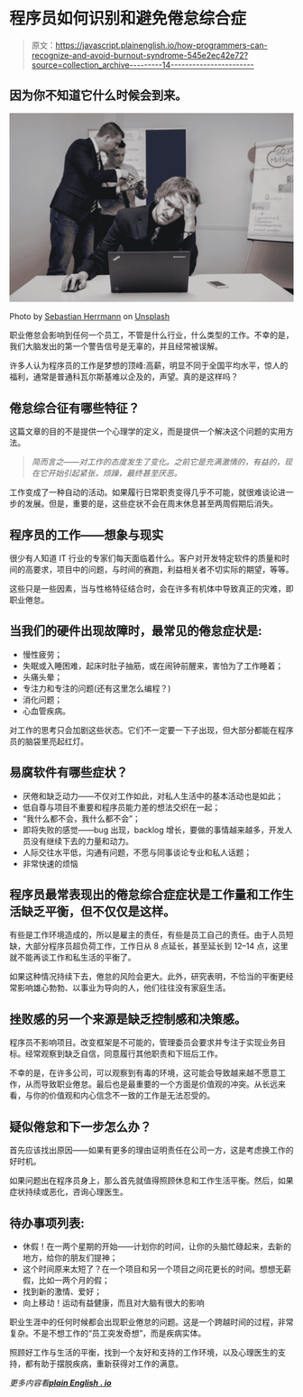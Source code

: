 # 程序员如何识别和避免倦怠综合症

> 原文：<https://javascript.plainenglish.io/how-programmers-can-recognize-and-avoid-burnout-syndrome-545e2ec42e72?source=collection_archive---------14----------------------->

## 因为你不知道它什么时候会到来。

![](img/8766439a849613072354b974a63d4de2.png)

Photo by [Sebastian Herrmann](https://unsplash.com/@officestock?utm_source=medium&utm_medium=referral) on [Unsplash](https://unsplash.com?utm_source=medium&utm_medium=referral)

职业倦怠会影响到任何一个员工，不管是什么行业，什么类型的工作。不幸的是，我们大脑发出的第一个警告信号是无辜的，并且经常被误解。

许多人认为程序员的工作是梦想的顶峰:高薪，明显不同于全国平均水平，惊人的福利，通常是普通科瓦尔斯基难以企及的，声望。真的是这样吗？

## **倦怠综合征有哪些特征？**

这篇文章的目的不是提供一个心理学的定义，而是提供一个解决这个问题的实用方法。

> *简而言之——对工作的态度发生了变化。之前它是充满激情的，有益的，现在它开始引起紧张，烦躁，最终甚至厌恶。*

工作变成了一种自动的活动。如果履行日常职责变得几乎不可能，就很难谈论进一步的发展。但是，重要的是，这些症状不会在周末休息甚至两周假期后消失。

## **程序员的工作——想象与现实**

很少有人知道 IT 行业的专家们每天面临着什么。客户对开发特定软件的质量和时间的高要求，项目中的问题，与时间的赛跑，利益相关者不切实际的期望，等等。

这些只是一些因素，当与性格特征结合时，会在许多有机体中导致真正的灾难，即职业倦怠。

## 当我们的硬件出现故障时，最常见的倦怠症状是:

*   慢性疲劳；
*   失眠或入睡困难，起床时肚子抽筋，或在闹钟前醒来，害怕为了工作睡着；
*   头痛头晕；
*   专注力和专注的问题(还有这里怎么编程？)
*   消化问题；
*   心血管疾病。

对工作的思考只会加剧这些状态。它们不一定要一下子出现，但大部分都能在程序员的脑袋里亮起红灯。

## 易腐软件有哪些症状？

*   厌倦和缺乏动力——不仅对工作如此，对私人生活中的基本活动也是如此；
*   低自尊与项目不重要和程序员能力差的想法交织在一起；
*   “我什么都不会，我什么都不会”；
*   即将失败的感觉——bug 出现，backlog 增长，要做的事情越来越多，开发人员没有继续下去的力量和动力。
*   人际交往水平低，沟通有问题，不愿与同事谈论专业和私人话题；
*   非常快速的烦恼

## 程序员最常表现出的倦怠综合症症状是工作量和工作生活缺乏平衡，但不仅仅是这样。

有些是工作环境造成的，所以是雇主的责任，有些是员工自己的责任。由于人员短缺，大部分程序员超负荷工作，工作日从 8 点延长，甚至延长到 12–14 点，这里就不能再谈工作和私生活的平衡了。

如果这种情况持续下去，倦怠的风险会更大。此外，研究表明，不恰当的平衡更经常影响雄心勃勃、以事业为导向的人，他们往往没有家庭生活。

## 挫败感的另一个来源是缺乏控制感和决策感。

程序员不影响项目。改变框架是不可能的，管理委员会要求并专注于实现业务目标。经常观察到缺乏自信，同意履行其他职责和下班后工作。

不幸的是，在许多公司，可以观察到有毒的环境，这可能会导致越来越不愿意工作，从而导致职业倦怠。最后也是最重要的一个方面是价值观的冲突。从长远来看，与你的价值观和内心信念不一致的工作是无法忍受的。

## 疑似倦怠和下一步怎么办？

首先应该找出原因——如果有更多的理由证明责任在公司一方，这是考虑换工作的好时机。

如果问题出在程序员身上，那么首先就值得照顾休息和工作生活平衡。然后，如果症状持续或恶化，咨询心理医生。

## 待办事项列表:

*   休假！在一两个星期的开始——计划你的时间，让你的头脑忙碌起来，去新的地方，给你的朋友们提神；
*   这个时间原来太短了？在一个项目和另一个项目之间花更长的时间。想想无薪假，比如一两个月的假；
*   找到新的激情、爱好；
*   向上移动！运动有益健康，而且对大脑有很大的影响

职业生涯中的任何时候都会出现职业倦怠的问题。这是一个跨越时间的过程，非常复杂。不是不想工作的“员工突发奇想”，而是疾病实体。

照顾好工作与生活的平衡，找到一个友好和支持的工作环境，以及心理医生的支持，都有助于摆脱疾病，重新获得对工作的满意。

*更多内容看*[***plain English . io***](http://plainenglish.io/)